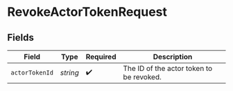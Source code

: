 # RevokeActorTokenRequest


## Fields

| Field                                    | Type                                     | Required                                 | Description                              |
| ---------------------------------------- | ---------------------------------------- | ---------------------------------------- | ---------------------------------------- |
| `actorTokenId`                           | *string*                                 | :heavy_check_mark:                       | The ID of the actor token to be revoked. |
